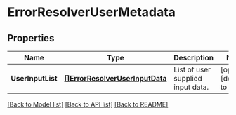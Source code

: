# ErrorResolverUserMetadata

## Properties
Name | Type | Description | Notes
------------ | ------------- | ------------- | -------------
**UserInputList** | [**[]ErrorResolverUserInputData**](ErrorResolverUserInputData.md) | List of user supplied input data. | [optional] [default to null]

[[Back to Model list]](../README.md#documentation-for-models) [[Back to API list]](../README.md#documentation-for-api-endpoints) [[Back to README]](../README.md)


